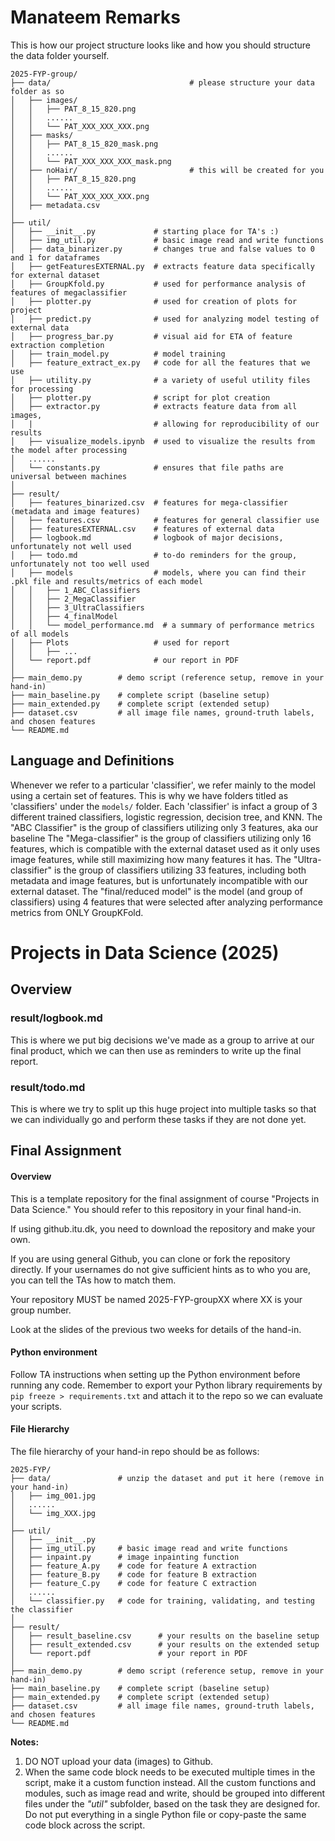 # Manateem Remarks
This is how our project structure looks like and how you should structure the data folder yourself.
```
2025-FYP-group/
├── data/                               # please structure your data folder as so
│   ├── images/
│   │   ├── PAT_8_15_820.png
│   │   ......
│   │   └── PAT_XXX_XXX_XXX.png
│   ├── masks/
│   │   ├── PAT_8_15_820_mask.png
│   │   ......
│   │   └── PAT_XXX_XXX_XXX_mask.png
│   ├── noHair/                         # this will be created for you
│   │   ├── PAT_8_15_820.png
│   │   ......
│   │   └── PAT_XXX_XXX_XXX.png
│   ├── metadata.csv
│ 
├── util/
│   ├── __init__.py             # starting place for TA's :)
│   ├── img_util.py             # basic image read and write functions
│   ├── data_binarizer.py       # changes true and false values to 0 and 1 for dataframes
│   ├── getFeaturesEXTERNAL.py  # extracts feature data specifically for external dataset
│   ├── GroupKfold.py           # used for performance analysis of features of megaclassifier
│   ├── plotter.py              # used for creation of plots for project
│   ├── predict.py              # used for analyzing model testing of external data
│   ├── progress_bar.py         # visual aid for ETA of feature extraction completion
│   ├── train_model.py          # model training
│   ├── feature_extract_ex.py   # code for all the features that we use
│   ├── utility.py              # a variety of useful utility files for processing
│   ├── plotter.py              # script for plot creation
│   ├── extractor.py            # extracts feature data from all images, 
│   |                           # allowing for reproducibility of our results
│   ├── visualize_models.ipynb  # used to visualize the results from the model after processing
│   ......
│   └── constants.py            # ensures that file paths are universal between machines
│ 
├── result/
│   ├── features_binarized.csv  # features for mega-classifier (metadata and image features)
│   ├── features.csv            # features for general classifier use
│   ├── featuresEXTERNAL.csv    # features of external data
│   ├── logbook.md              # logbook of major decisions, unfortunately not well used
│   ├── todo.md                 # to-do reminders for the group, unfortunately not too well used
│   ├── models                  # models, where you can find their .pkl file and results/metrics of each model
│   │   ├── 1_ABC_Classifiers
│   │   ├── 2_MegaClassifier
│   │   ├── 3_UltraClassifiers
│   │   ├── 4_finalModel
│   │   └── model_performance.md  # a summary of performance metrics of all models
│   ├── Plots                   # used for report
│   │   ├── ...
│   └── report.pdf      		# our report in PDF
│ 
├── main_demo.py		# demo script (reference setup, remove in your hand-in)
├── main_baseline.py	# complete script (baseline setup)
├── main_extended.py	# complete script (extended setup)
├── dataset.csv    		# all image file names, ground-truth labels, and chosen features
└── README.md
```
## Language and Definitions
Whenever we refer to a particular 'classifier', we refer mainly to the model using a certain set of features. This is why we have folders titled as 'classifiers' under the `models/` folder. Each 'classifier' is infact a group of 3 different trained classifiers, logistic regression, decision tree, and KNN.
The "ABC Classifier" is the group of classifiers utilizing only 3 features, aka our baseline
The "Mega-classifier" is the group of classifiers utilizing only 16 features, which is compatible with the external dataset used as it only uses image features, while still maximizing how many features it has.
The "Ultra-classifier" is the group of classifiers utilizing 33 features, including both metadata and image features, but is unfortunately incompatible with our external dataset.
The "final/reduced model" is the model (and group of classifiers) using 4 features that were selected after analyzing performance metrics from ONLY GroupKFold.

# Projects in Data Science (2025)
## Overview
### result/logbook.md
This is where we put big decisions we've made as a group to arrive at our final product, which we can then use as reminders to write up the final report.

### result/todo.md
This is where we try to split up this huge project into multiple tasks so that we can individually go and perform these tasks if they are not done yet.


## Final Assignment
#### Overview

This is a template repository for the final assignment of course "Projects in Data Science." You should refer to this repository in your final hand-in.

If using github.itu.dk, you need to download the repository and make your own. 

If you are using general Github, you can clone or fork the repository directly. If your usernames do not give sufficient hints as to who you are, you can tell the TAs how to match them. 

Your repository MUST be named 2025-FYP-groupXX where XX is your group number. 

Look at the slides of the previous two weeks for details of the hand-in. 



#### Python environment

Follow TA instructions when setting up the Python environment before running any code. Remember to export your Python library requirements by `pip freeze > requirements.txt` and attach it to the repo so we can evaluate your scripts.



#### File Hierarchy

The file hierarchy of your hand-in repo should be as follows:

```
2025-FYP/
├── data/               # unzip the dataset and put it here (remove in your hand-in)
│   ├── img_001.jpg
│   ......
│   └── img_XXX.jpg
│ 
├── util/
│   ├── __init__.py
│   ├── img_util.py     # basic image read and write functions
│   ├── inpaint.py      # image inpainting function
│   ├── feature_A.py    # code for feature A extraction
│   ├── feature_B.py    # code for feature B extraction
│   ├── feature_C.py    # code for feature C extraction
│   ......
│   └── classifier.py   # code for training, validating, and testing the classifier
│ 
├── result/
│   ├── result_baseline.csv      # your results on the baseline setup
│   ├── result_extended.csv      # your results on the extended setup
│   └── report.pdf      		 # your report in PDF
│ 
├── main_demo.py		# demo script (reference setup, remove in your hand-in)
├── main_baseline.py	# complete script (baseline setup)
├── main_extended.py	# complete script (extended setup)
├── dataset.csv    		# all image file names, ground-truth labels, and chosen features
└── README.md
```



**Notes:**

1. DO NOT upload your data (images) to Github.
2. When the same code block needs to be executed multiple times in the script, make it a custom function instead. All the custom functions and modules, such as image read and write, should be grouped into different files under the *"util"* subfolder, based on the task they are designed for. Do not put everything in a single Python file or copy-paste the same code block across the script.







